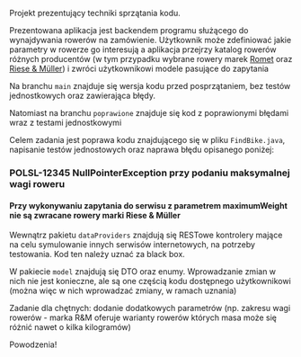 Projekt prezentujący techniki sprzątania kodu.

Prezentowana aplikacja jest backendem programu służącego do wynajdywania rowerów na zamówienie. Użytkownik może 
zdefiniować jakie parametry w rowerze go interesują a aplikacja przejrzy katalog rowerów różnych producentów (w tym 
przypadku wybrane rowery marek [Romet](https://romet.pl/) oraz [Riese & Müller](https://www.r-m.de/en-us/)) i zwróci użytkownikowi modele 
pasujące do zapytania

Na branchu `main` znajduje się wersja kodu przed posprzątaniem, bez testów jednostkowych oraz zawierająca błędy.

Natomiast na branchu `poprawione` znajduje się kod z poprawionymi błędami wraz z testami jednostkowymi

Celem zadania jest poprawa kodu znajdującego się w pliku `FindBike.java`, napisanie testów jednostowych oraz naprawa 
błędu opisanego poniżej:

### POLSL-12345 NullPointerException przy podaniu maksymalnej wagi roweru

#### Przy wykonywaniu zapytania do serwisu z parametrem maximumWeight nie są zwracane rowery marki Riese & Müller

Wewnątrz pakietu `dataProviders` znajdują się RESTowe kontrolery mające na celu symulowanie innych serwisów 
internetowych, na potrzeby testowania. Kod ten należy uznać za black box.

W pakiecie `model` znajdują się DTO oraz enumy. Wprowadzanie zmian w nich nie jest konieczne, ale są one częścią 
kodu dostępnego użytkownikowi (można więc w nich wprowadzać zmiany, w ramach uznania)

Zadanie dla chętnych: dodanie dodatkowych parametrów (np. zakresu wagi rowerów - marka R&M oferuje warianty rowerów
których masa może się różnić nawet o kilka kilogramów)

Powodzenia!
